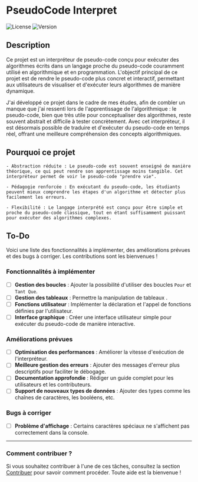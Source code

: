 # PseudoCode Interpret

![License](https://img.shields.io/badge/license-MIT-blue.svg)
![Version](https://img.shields.io/badge/version-0.0.1-green.svg)

## Description

Ce projet est un interpréteur de pseudo-code conçu pour exécuter des algorithmes écrits dans un langage proche du pseudo-code couramment utilisé en algorithmique et en programmation. L'objectif principal de ce projet est de rendre le pseudo-code plus concret et interactif, permettant aux utilisateurs de visualiser et d'exécuter leurs algorithmes de manière dynamique.

J'ai développé ce projet dans le cadre de mes études, afin de combler un manque que j'ai ressenti lors de l'apprentissage de l'algorithmique : le pseudo-code, bien que très utile pour conceptualiser des algorithmes, reste souvent abstrait et difficile à tester concrètement. Avec cet interpréteur, il est désormais possible de traduire et d'exécuter du pseudo-code en temps réel, offrant une meilleure compréhension des concepts algorithmiques.

## Pourquoi ce projet
    - Abstraction réduite : Le pseudo-code est souvent enseigné de manière théorique, ce qui peut rendre son apprentissage moins tangible. Cet interpréteur permet de voir le pseudo-code "prendre vie".

    - Pédagogie renforcée : En exécutant du pseudo-code, les étudiants peuvent mieux comprendre les étapes d'un algorithme et détecter plus facilement les erreurs.

    - Flexibilité : Le langage interprété est conçu pour être simple et proche du pseudo-code classique, tout en étant suffisamment puissant pour exécuter des algorithmes complexes.
## To-Do

Voici une liste des fonctionnalités à implémenter, des améliorations prévues et des bugs à corriger. Les contributions sont les bienvenues !

### Fonctionnalités à implémenter
- [ ] **Gestion des boucles** : Ajouter la possibilité d'utiliser des boucles `Pour` et `Tant Que`.
- [ ] **Gestion des tableaux** : Permettre la manipulation de tableaux .
- [ ] **Fonctions utilisateur** : Implémenter la déclaration et l'appel de fonctions définies par l'utilisateur.
- [ ] **Interface graphique** : Créer une interface utilisateur simple pour exécuter du pseudo-code de manière interactive.

### Améliorations prévues
- [ ] **Optimisation des performances** : Améliorer la vitesse d'exécution de l'interpréteur.
- [ ] **Meilleure gestion des erreurs** : Ajouter des messages d'erreur plus descriptifs pour faciliter le débogage.
- [ ] **Documentation approfondie** : Rédiger un guide complet pour les utilisateurs et les contributeurs.
- [ ] **Support de nouveaux types de données** : Ajouter des types comme les chaînes de caractères, les booléens, etc.

### Bugs à corriger
- [ ] **Problème d'affichage** : Certains caractères spéciaux ne s'affichent pas correctement dans la console.

---

### Comment contribuer ?
Si vous souhaitez contribuer à l'une de ces tâches, consultez la section [Contribuer](#contribuer) pour savoir comment procéder. Toute aide est la bienvenue !
